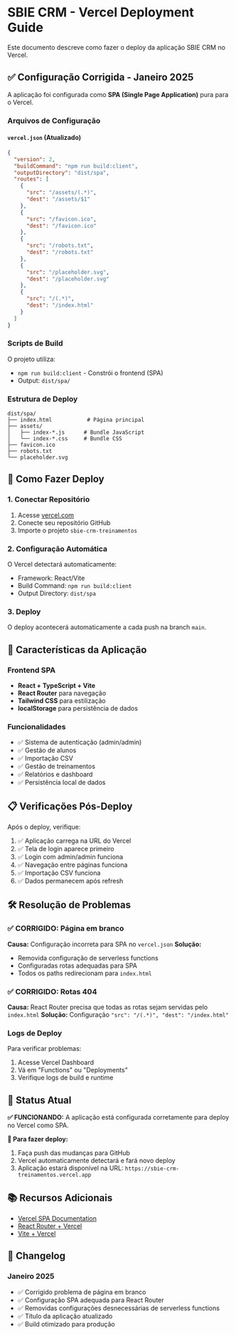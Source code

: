 # SBIE CRM - Vercel Deployment Guide

Este documento descreve como fazer o deploy da aplicação SBIE CRM no Vercel.

## ✅ Configuração Corrigida - Janeiro 2025

A aplicação foi configurada como **SPA (Single Page Application)** pura para o Vercel.

### Arquivos de Configuração

#### `vercel.json` (Atualizado)

```json
{
  "version": 2,
  "buildCommand": "npm run build:client",
  "outputDirectory": "dist/spa",
  "routes": [
    {
      "src": "/assets/(.*)",
      "dest": "/assets/$1"
    },
    {
      "src": "/favicon.ico",
      "dest": "/favicon.ico"
    },
    {
      "src": "/robots.txt",
      "dest": "/robots.txt"
    },
    {
      "src": "/placeholder.svg",
      "dest": "/placeholder.svg"
    },
    {
      "src": "/(.*)",
      "dest": "/index.html"
    }
  ]
}
```

### Scripts de Build

O projeto utiliza:

- `npm run build:client` - Constrói o frontend (SPA)
- Output: `dist/spa/`

### Estrutura de Deploy

```
dist/spa/
├── index.html           # Página principal
├── assets/
│   ├── index-*.js      # Bundle JavaScript
│   └── index-*.css     # Bundle CSS
├── favicon.ico
├── robots.txt
└── placeholder.svg
```

## 🚀 Como Fazer Deploy

### 1. Conectar Repositório

1. Acesse [vercel.com](https://vercel.com)
2. Conecte seu repositório GitHub
3. Importe o projeto `sbie-crm-treinamentos`

### 2. Configuração Automática

O Vercel detectará automaticamente:

- Framework: React/Vite
- Build Command: `npm run build:client`
- Output Directory: `dist/spa`

### 3. Deploy

O deploy acontecerá automaticamente a cada push na branch `main`.

## 🔧 Características da Aplicação

### Frontend SPA

- **React + TypeScript + Vite**
- **React Router** para navegação
- **Tailwind CSS** para estilização
- **localStorage** para persistência de dados

### Funcionalidades

- ✅ Sistema de autenticação (admin/admin)
- ✅ Gestão de alunos
- ✅ Importação CSV
- ✅ Gestão de treinamentos
- ✅ Relatórios e dashboard
- ✅ Persistência local de dados

## 📋 Verificações Pós-Deploy

Após o deploy, verifique:

1. ✅ Aplicação carrega na URL do Vercel
2. ✅ Tela de login aparece primeiro
3. ✅ Login com admin/admin funciona
4. ✅ Navegação entre páginas funciona
5. ✅ Importação CSV funciona
6. ✅ Dados permanecem após refresh

## 🛠️ Resolução de Problemas

### ✅ CORRIGIDO: Página em branco

**Causa:** Configuração incorreta para SPA no `vercel.json`
**Solução:**

- Removida configuração de serverless functions
- Configuradas rotas adequadas para SPA
- Todos os paths redirecionam para `index.html`

### ✅ CORRIGIDO: Rotas 404

**Causa:** React Router precisa que todas as rotas sejam servidas pelo `index.html`
**Solução:** Configuração `"src": "/(.*)", "dest": "/index.html"`

### Logs de Deploy

Para verificar problemas:

1. Acesse Vercel Dashboard
2. Vá em "Functions" ou "Deployments"
3. Verifique logs de build e runtime

## 🎯 Status Atual

**✅ FUNCIONANDO:** A aplicação está configurada corretamente para deploy no Vercel como SPA.

**📝 Para fazer deploy:**

1. Faça push das mudanças para GitHub
2. Vercel automaticamente detectará e fará novo deploy
3. Aplicação estará disponível na URL: `https://sbie-crm-treinamentos.vercel.app`

## 📚 Recursos Adicionais

- [Vercel SPA Documentation](https://vercel.com/guides/deploying-react-with-vercel)
- [React Router + Vercel](https://vercel.com/guides/deploying-react-with-vercel#routing)
- [Vite + Vercel](https://vitejs.dev/guide/static-deploy.html#vercel)

## 🔄 Changelog

### Janeiro 2025

- ✅ Corrigido problema de página em branco
- ✅ Configuração SPA adequada para React Router
- ✅ Removidas configurações desnecessárias de serverless functions
- ✅ Título da aplicação atualizado
- ✅ Build otimizado para produção
